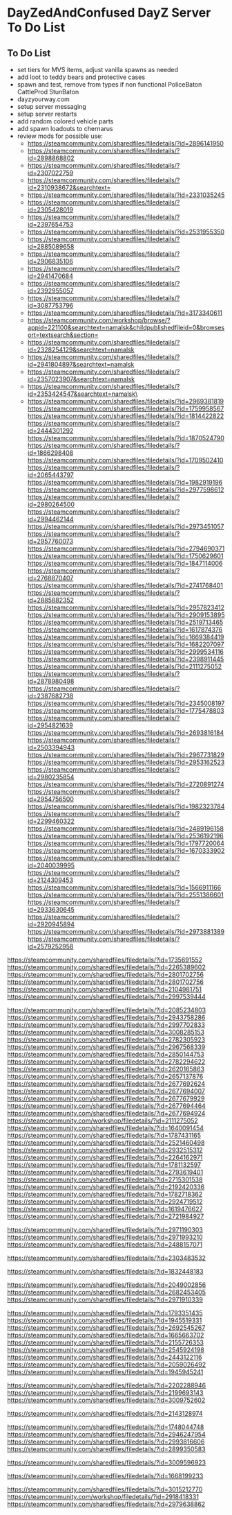 <!-- ======================================== TODO.md Start ======================================== -->


<!-- ------------------------------ Intro Start ------------------------------ -->

# DayZedAndConfused DayZ Server To Do List

<!-- ------------------------------ Intro End ------------------------------ -->


<!-- ------------------------------ Overview Start ------------------------------ -->


<!-- ------------------------------ Overview End ------------------------------ -->


<!-- ------------------------------ TODO Start ------------------------------ -->

## To Do List

- set tiers for MVS items, adjust vanilla spawns as needed
- add loot to teddy bears and protective cases
- spawn and test, remove from types if non functional PoliceBaton CattleProd StunBaton 
- dayzyourway.com
- setup server messaging
- setup server restarts
- add random colored vehicle parts
- add spawn loadouts to chernarus
- review mods for possible use:
  - https://steamcommunity.com/sharedfiles/filedetails/?id=2896141950
  - https://steamcommunity.com/sharedfiles/filedetails/?id=2898868802
  - https://steamcommunity.com/sharedfiles/filedetails/?id=2307022759 
  - https://steamcommunity.com/sharedfiles/filedetails/?id=2310938672&searchtext=
  - https://steamcommunity.com/sharedfiles/filedetails/?id=2331035245
  - https://steamcommunity.com/sharedfiles/filedetails/?id=2305428019
  - https://steamcommunity.com/sharedfiles/filedetails/?id=2397654753
  - https://steamcommunity.com/sharedfiles/filedetails/?id=2531955350 
  - https://steamcommunity.com/sharedfiles/filedetails/?id=2885089658
  - https://steamcommunity.com/sharedfiles/filedetails/?id=2906835106
  - https://steamcommunity.com/sharedfiles/filedetails/?id=2941470684
  - https://steamcommunity.com/sharedfiles/filedetails/?id=2392955057
  - https://steamcommunity.com/sharedfiles/filedetails/?id=3087753796
  - https://steamcommunity.com/sharedfiles/filedetails/?id=3173340611
  - https://steamcommunity.com/workshop/browse/?appid=221100&searchtext=namalsk&childpublishedfileid=0&browsesort=textsearch&section=
  - https://steamcommunity.com/sharedfiles/filedetails/?id=2328254129&searchtext=namalsk
  - https://steamcommunity.com/sharedfiles/filedetails/?id=2941804897&searchtext=namalsk
  - https://steamcommunity.com/sharedfiles/filedetails/?id=2357023907&searchtext=namalsk
  - https://steamcommunity.com/sharedfiles/filedetails/?id=2353424547&searchtext=namalsk\
  - https://steamcommunity.com/sharedfiles/filedetails/?id=2969381819
  https://steamcommunity.com/sharedfiles/filedetails/?id=1759958567
https://steamcommunity.com/sharedfiles/filedetails/?id=1814422822
https://steamcommunity.com/sharedfiles/filedetails/?id=2444301292
https://steamcommunity.com/sharedfiles/filedetails/?id=1870524790
https://steamcommunity.com/sharedfiles/filedetails/?id=1866298408
https://steamcommunity.com/sharedfiles/filedetails/?id=1709502410
https://steamcommunity.com/sharedfiles/filedetails/?id=2065443797
https://steamcommunity.com/sharedfiles/filedetails/?id=1982919196
https://steamcommunity.com/sharedfiles/filedetails/?id=2977598612
https://steamcommunity.com/sharedfiles/filedetails/?id=2980264500
https://steamcommunity.com/sharedfiles/filedetails/?id=2994462144
https://steamcommunity.com/sharedfiles/filedetails/?id=2973451057
https://steamcommunity.com/sharedfiles/filedetails/?id=2957760073
https://steamcommunity.com/sharedfiles/filedetails/?id=2794690371
https://steamcommunity.com/sharedfiles/filedetails/?id=1750629601
https://steamcommunity.com/sharedfiles/filedetails/?id=1847114006
https://steamcommunity.com/sharedfiles/filedetails/?id=2768870407
https://steamcommunity.com/sharedfiles/filedetails/?id=2741768401
https://steamcommunity.com/sharedfiles/filedetails/?id=2885882352
https://steamcommunity.com/sharedfiles/filedetails/?id=2957823412
https://steamcommunity.com/sharedfiles/filedetails/?id=2909153895
https://steamcommunity.com/sharedfiles/filedetails/?id=2519713465
https://steamcommunity.com/sharedfiles/filedetails/?id=1617874376
https://steamcommunity.com/sharedfiles/filedetails/?id=1669384419
https://steamcommunity.com/sharedfiles/filedetails/?id=1682207097
https://steamcommunity.com/sharedfiles/filedetails/?id=2999534116
https://steamcommunity.com/sharedfiles/filedetails/?id=2398911445
https://steamcommunity.com/sharedfiles/filedetails/?id=2111275052
https://steamcommunity.com/sharedfiles/filedetails/?id=2878980498
https://steamcommunity.com/sharedfiles/filedetails/?id=2387682738
https://steamcommunity.com/sharedfiles/filedetails/?id=2345008197	
https://steamcommunity.com/sharedfiles/filedetails/?id=1775478803	
https://steamcommunity.com/sharedfiles/filedetails/?id=2954821639
https://steamcommunity.com/sharedfiles/filedetails/?id=2693816184
https://steamcommunity.com/sharedfiles/filedetails/?id=2503394943
https://steamcommunity.com/sharedfiles/filedetails/?id=2967731829
https://steamcommunity.com/sharedfiles/filedetails/?id=2953162523
https://steamcommunity.com/sharedfiles/filedetails/?id=2980235854
https://steamcommunity.com/sharedfiles/filedetails/?id=2720891274
https://steamcommunity.com/sharedfiles/filedetails/?id=2954756500
	https://steamcommunity.com/sharedfiles/filedetails/?id=1982323784
https://steamcommunity.com/sharedfiles/filedetails/?id=2299460322
https://steamcommunity.com/sharedfiles/filedetails/?id=2489196158
https://steamcommunity.com/sharedfiles/filedetails/?id=2536192196
https://steamcommunity.com/sharedfiles/filedetails/?id=1797720064
https://steamcommunity.com/sharedfiles/filedetails/?id=1670333902
https://steamcommunity.com/sharedfiles/filedetails/?id=2040039995
https://steamcommunity.com/sharedfiles/filedetails/?id=2124309453
https://steamcommunity.com/sharedfiles/filedetails/?id=1566911166
https://steamcommunity.com/sharedfiles/filedetails/?id=2551386601
https://steamcommunity.com/sharedfiles/filedetails/?id=2933630645
https://steamcommunity.com/sharedfiles/filedetails/?id=2920945894
https://steamcommunity.com/sharedfiles/filedetails/?id=2973881389
https://steamcommunity.com/sharedfiles/filedetails/?id=2579252958

https://steamcommunity.com/sharedfiles/filedetails/?id=1735691552
https://steamcommunity.com/sharedfiles/filedetails/?id=2265389602
https://steamcommunity.com/sharedfiles/filedetails/?id=2801702756
https://steamcommunity.com/sharedfiles/filedetails/?id=2801702756
https://steamcommunity.com/sharedfiles/filedetails/?id=2104981751
https://steamcommunity.com/sharedfiles/filedetails/?id=2997539444

https://steamcommunity.com/sharedfiles/filedetails/?id=2085234803
https://steamcommunity.com/sharedfiles/filedetails/?id=2943758286
https://steamcommunity.com/sharedfiles/filedetails/?id=2997702833
https://steamcommunity.com/sharedfiles/filedetails/?id=3008285153
https://steamcommunity.com/sharedfiles/filedetails/?id=2782305923
https://steamcommunity.com/sharedfiles/filedetails/?id=2967568339
https://steamcommunity.com/sharedfiles/filedetails/?id=2850144753
https://steamcommunity.com/sharedfiles/filedetails/?id=2782294622
https://steamcommunity.com/sharedfiles/filedetails/?id=2620165863
https://steamcommunity.com/sharedfiles/filedetails/?id=2657137876
https://steamcommunity.com/sharedfiles/filedetails/?id=2677692624
https://steamcommunity.com/sharedfiles/filedetails/?id=2677694007
https://steamcommunity.com/sharedfiles/filedetails/?id=2677679929
https://steamcommunity.com/sharedfiles/filedetails/?id=2677694464
https://steamcommunity.com/sharedfiles/filedetails/?id=2677694924
https://steamcommunity.com/workshop/filedetails/?id=2111275052
https://steamcommunity.com/sharedfiles/filedetails/?id=1640091454
https://steamcommunity.com/sharedfiles/filedetails/?id=1787431165
https://steamcommunity.com/sharedfiles/filedetails/?id=2521460498
https://steamcommunity.com/sharedfiles/filedetails/?id=2932515312
https://steamcommunity.com/sharedfiles/filedetails/?id=2264162971
https://steamcommunity.com/sharedfiles/filedetails/?id=1781132597
https://steamcommunity.com/sharedfiles/filedetails/?id=2793619401
https://steamcommunity.com/sharedfiles/filedetails/?id=2715301538
https://steamcommunity.com/sharedfiles/filedetails/?id=2192420336
https://steamcommunity.com/sharedfiles/filedetails/?id=1782718362
https://steamcommunity.com/sharedfiles/filedetails/?id=2924719512
https://steamcommunity.com/sharedfiles/filedetails/?id=1619476627
https://steamcommunity.com/sharedfiles/filedetails/?id=2721984927

https://steamcommunity.com/sharedfiles/filedetails/?id=2971190303
https://steamcommunity.com/sharedfiles/filedetails/?id=2971993210
https://steamcommunity.com/sharedfiles/filedetails/?id=2488157071

https://steamcommunity.com/sharedfiles/filedetails/?id=2303483532

https://steamcommunity.com/sharedfiles/filedetails/?id=1832448183

https://steamcommunity.com/sharedfiles/filedetails/?id=2049002856
https://steamcommunity.com/sharedfiles/filedetails/?id=2682453405
https://steamcommunity.com/sharedfiles/filedetails/?id=2971910339

https://steamcommunity.com/sharedfiles/filedetails/?id=1793351435
https://steamcommunity.com/sharedfiles/filedetails/?id=1945519331
https://steamcommunity.com/sharedfiles/filedetails/?id=2692545267
https://steamcommunity.com/sharedfiles/filedetails/?id=1665663702
https://steamcommunity.com/sharedfiles/filedetails/?id=2155726353
https://steamcommunity.com/sharedfiles/filedetails/?id=2545924198
https://steamcommunity.com/sharedfiles/filedetails/?id=2443122116
https://steamcommunity.com/sharedfiles/filedetails/?id=2059026492
https://steamcommunity.com/sharedfiles/filedetails/?id=1945945241

https://steamcommunity.com/sharedfiles/filedetails/?id=2202288946
https://steamcommunity.com/sharedfiles/filedetails/?id=2199693143
https://steamcommunity.com/sharedfiles/filedetails/?id=3009752602

https://steamcommunity.com/sharedfiles/filedetails/?id=2143128974

https://steamcommunity.com/sharedfiles/filedetails/?id=1748044748
https://steamcommunity.com/sharedfiles/filedetails/?id=2946247954
https://steamcommunity.com/sharedfiles/filedetails/?id=2993816606
https://steamcommunity.com/sharedfiles/filedetails/?id=2899350583

https://steamcommunity.com/sharedfiles/filedetails/?id=3009596923

https://steamcommunity.com/sharedfiles/filedetails/?id=1668199233

https://steamcommunity.com/sharedfiles/filedetails/?id=3015212770
https://steamcommunity.com/workshop/filedetails/?id=2918418331
https://steamcommunity.com/sharedfiles/filedetails/?id=2979638862



<!-- ------------------------------ToDo End ------------------------------ -->


<!-- ------------------------------ Outro Start ------------------------------ -->


<!-- ------------------------------ Outro End ------------------------------ -->


<!-- ======================================== TODO.md End ======================================== -->
